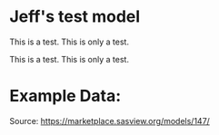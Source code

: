 # Jeff's test model

This is a test. This is only a test.

This is a test. This is only a test.

# Example Data:

Source: https://marketplace.sasview.org/models/147/
